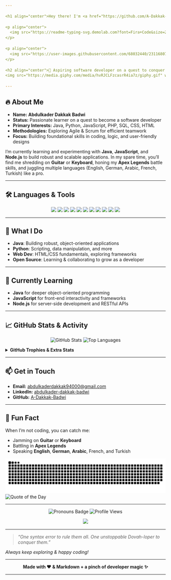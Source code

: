```yaml
---

<h1 align="center">Hey there! I'm <a href="https://github.com/A-Dakkak-Badwi">Abdulkader Dakkak Badwi</a> <img src="https://media.giphy.com/media/hvRJCLFzcasrR4ia7z/giphy.gif" width="28"></h1>

<p align="center">
  <img src="https://readme-typing-svg.demolab.com?font=Fira+Code&size=24&duration=6000&pause=500&color=1E90FF&center=true&vCenter=true&width=460&lines=Aspiring+Software+Developer;Music+Enthusiast;Multilingual+Adventurer;Lover+of+Open+Source+%F0%9F%8C%90;Always+Learning+%F0%9F%9A%80" alt="Typing SVG" />
</p>

<p align="center">
  <img src="https://user-images.githubusercontent.com/68032440/231168070-610c90e2-59ef-4fe3-8aee-bfe4a22bf5d1.gif" width="600"/>
</p>

<h2 align="center">👾 Aspiring software developer on a quest to conquer the digital realm.<br> I used to be a Dovah-loper like you, then I took a syntax error in the key! 🏹⚔️ 
<img src="https://media.giphy.com/media/hvRJCLFzcasrR4ia7z/giphy.gif" width="28"></h2>

---
```


## 🔥 About Me
- **Name:** **Abdulkader Dakkak Badwi**  
- **Status:** Passionate learner on a quest to become a software developer  
- **Primary Interests:** Java, Python, JavaScript, PHP, SQL, CSS, HTML
- **Methodologies:** Exploring Agile & Scrum for efficient teamwork  
- **Focus:** Building foundational skills in coding, logic, and user-friendly designs  

I’m currently learning and experimenting with **Java**, **JavaScript**, and **Node.js** to build robust and scalable applications. In my spare time, you’ll find me shredding on **Guitar** or **Keyboard**, honing my **Apex Legends** battle skills, and juggling multiple languages (English, German, Arabic, French, Turkish) like a pro.

---

## 🛠️ Languages & Tools

<p align="center">
  <img src="https://img.shields.io/badge/Java-ED8B00?style=for-the-badge&logo=java&logoColor=white" />
  <img src="https://img.shields.io/badge/PHP-777BB4?style=for-the-badge&logo=php&logoColor=white" />
  <img src="https://img.shields.io/badge/Python-FFD43B?style=for-the-badge&logo=python&logoColor=blue" />
  <img src="https://img.shields.io/badge/HTML-E34F26?style=for-the-badge&logo=html5&logoColor=white" />
  <img src="https://img.shields.io/badge/CSS-1572B6?style=for-the-badge&logo=css3&logoColor=white" />
  <img src="https://img.shields.io/badge/JavaScript-F7E018?style=for-the-badge&logo=javascript&logoColor=black" />
  <img src="https://img.shields.io/badge/SQL-4479A1?style=for-the-badge&logo=mysql&logoColor=white" />
  <img src="https://img.shields.io/badge/Visual%20Studio-5C2D91?style=for-the-badge&logo=visual%20studio&logoColor=white"/>
  <img src="https://img.shields.io/badge/IntelliJ%20IDEA-000000?style=for-the-badge&logo=intellij-idea&logoColor=white"/>
  <img src="https://img.shields.io/badge/Jira-0052CC?style=for-the-badge&logo=jira&logoColor=white"/>
  <img src="https://img.shields.io/badge/Microsoft%20365-2669D6?style=for-the-badge&logo=microsoft-office&logoColor=white"/>
</p>

---

## 🚀 What I Do
- **Java**: Building robust, object-oriented applications  
- **Python**: Scripting, data manipulation, and more  
- **Web Dev**: HTML/CSS fundamentals, exploring frameworks  
- **Open Source**: Learning & collaborating to grow as a developer  

---

## 🌱 Currently Learning
- **Java** for deeper object-oriented programming  
- **JavaScript** for front-end interactivity and frameworks  
- **Node.js** for server-side development and RESTful APIs  

---

## 📈 GitHub Stats & Activity

<p align="center">
  <img src="https://github-readme-stats.vercel.app/api?username=A-Dakkak-Badwi&show_icons=true&theme=radical" height="150" alt="GitHub Stats" />
  <img src="https://github-readme-stats.vercel.app/api/top-langs/?username=A-Dakkak-Badwi&layout=compact&theme=radical" height="150" alt="Top Languages" />
</p>

<details>
  <summary><b>GitHub Trophies & Extra Stats</b></summary>
  <p align="center">
    <img src="https://github-profile-trophy.vercel.app/?username=A-Dakkak-Badwi&theme=dracula&row=1&column=6&no-frame=true&no-bg=true" alt="Trophy" />
  </p>
</details>

---

## 📫 Get in Touch

- **Email:** [abdulkaderdakkak94000@gmail.com](mailto:abdulkaderdakkak94000@gmail.com)  
- **LinkedIn:** [abdulkader-dakkak-badwi](https://www.linkedin.com/in/abdulkader-dakkak-badwi/)  
- **GitHub:** [A-Dakkak-Badwi](https://github.com/A-Dakkak-Badwi)

---

## 🌟 Fun Fact
When I’m not coding, you can catch me:
- Jamming on **Guitar** or **Keyboard**  
- Battling in **Apex Legends**  
- Speaking **English**, **German**, **Arabic**, French, and Turkish  


![GitHub Snake Light](https://github.com/Platane/snk/raw/output/github-contribution-grid-snake.svg)
![Quote of the Day](https://quotes-github-readme.vercel.app/api?type=horizontal&theme=radical)

---

<p align="center">
  <img src="https://img.shields.io/badge/Pronouns-He%2FHim-purple?style=flat-square" alt="Pronouns Badge"/>
  <img src="https://komarev.com/ghpvc/?username=A-Dakkak-Badwi&style=flat-square&color=blue" alt="Profile Views"/>
</p>

<p align="center">
  <img src="https://readme-typing-svg.demolab.com?font=Fira+Code&size=18&duration=4000&pause=500&color=1E90FF&center=true&vCenter=true&width=420&lines=Thank+you+for+stopping+by!;Feel+free+to+reach+out+anytime.">
</p>

---

> _“One syntax error to rule them all. One unstoppable Dovah-loper to conquer them.”_  

_Always keep exploring & happy coding!_  

---  

<p align="center"><strong>Made with ❤️ & Markdown + a pinch of developer magic ✨</strong></p>

---
